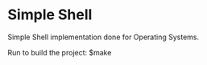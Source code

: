 # Simple Shell

Simple Shell implementation done for Operating Systems.

Run to build the project:
$make